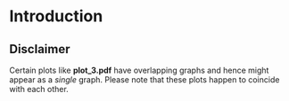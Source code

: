 # Introduction

## Disclaimer

Certain plots like **plot_3.pdf** have overlapping graphs and hence might appear as a _single_ graph. Please note that these plots happen to coincide with each other.
